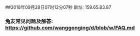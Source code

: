 ##2018年09月28日07时12分07秒 新址: 159.65.83.87
### 兔友常见问题及解答: https://github.com/wanggonging/d/blob/w/FAQ.md
